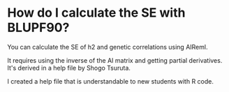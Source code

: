# How do I calculate the SE with BLUPF90?

You can calculate the SE of h2 and genetic correlations using AIReml. 

It requires using the inverse of the AI matrix and getting partial derivatives. It's derived in a help file by Shogo Tsuruta. 

I created a help file that is understandable to new students with R code. 

